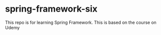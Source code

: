 # spring-framework-six

This repo is for learning Spring Framework. This is based on the course on Udemy
